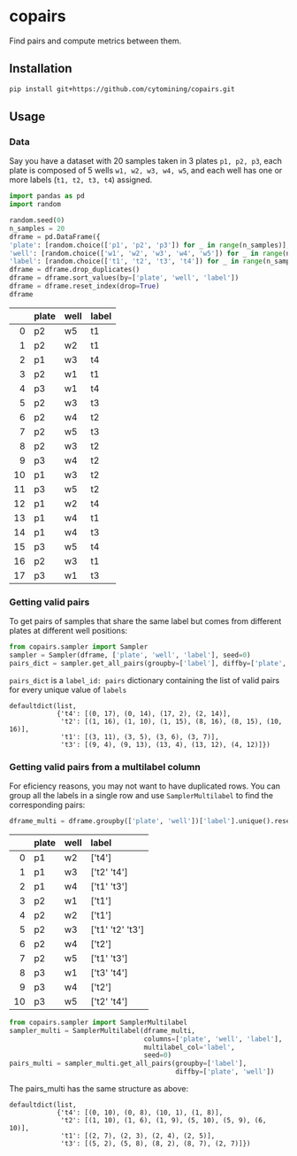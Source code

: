  # copairs

Find pairs and compute metrics between them.

## Installation

```bash
pip install git+https://github.com/cytomining/copairs.git
```

## Usage

### Data

Say you have a dataset with 20 samples taken in 3 plates `p1, p2, p3`,
each plate is composed of 5 wells `w1, w2, w3, w4, w5`, and each well 
has one or more labels (`t1, t2, t3, t4`) assigned.

```python
import pandas as pd
import random

random.seed(0)
n_samples = 20
dframe = pd.DataFrame({
'plate': [random.choice(['p1', 'p2', 'p3']) for _ in range(n_samples)],
'well': [random.choice(['w1', 'w2', 'w3', 'w4', 'w5']) for _ in range(n_samples)],
'label': [random.choice(['t1', 't2', 't3', 't4']) for _ in range(n_samples)]})
dframe = dframe.drop_duplicates()
dframe = dframe.sort_values(by=['plate', 'well', 'label'])
dframe = dframe.reset_index(drop=True)
dframe
```

|    | plate   | well   | label   |
|---:|:--------|:-------|:--------|
|  0 | p2      | w5     | t1      |
|  1 | p2      | w2     | t1      |
|  2 | p1      | w3     | t4      |
|  3 | p2      | w1     | t1      |
|  4 | p3      | w1     | t4      |
|  5 | p2      | w3     | t3      |
|  6 | p2      | w4     | t2      |
|  7 | p2      | w5     | t3      |
|  8 | p2      | w3     | t2      |
|  9 | p3      | w4     | t2      |
| 10 | p1      | w3     | t2      |
| 11 | p3      | w5     | t2      |
| 12 | p1      | w2     | t4      |
| 13 | p1      | w4     | t1      |
| 14 | p1      | w4     | t3      |
| 15 | p3      | w5     | t4      |
| 16 | p2      | w3     | t1      |
| 17 | p3      | w1     | t3      |

### Getting valid pairs

To get pairs of samples that share the same label but comes from different
plates at different well positions: 

```python
from copairs.sampler import Sampler
sampler = Sampler(dframe, ['plate', 'well', 'label'], seed=0)
pairs_dict = sampler.get_all_pairs(groupby=['label'], diffby=['plate', 'well'])
```

`pairs_dict` is a `label_id: pairs` dictionary containing the list of valid
pairs for every unique value of `labels`

```
defaultdict(list,
            {'t4': [(0, 17), (0, 14), (17, 2), (2, 14)],
             't2': [(1, 16), (1, 10), (1, 15), (8, 16), (8, 15), (10, 16)],
             't1': [(3, 11), (3, 5), (3, 6), (3, 7)],
             't3': [(9, 4), (9, 13), (13, 4), (13, 12), (4, 12)]})
```

### Getting valid pairs from a multilabel column

For eficiency reasons, you may not want to have duplicated rows. You can
group all the labels in a single row and use `SamplerMultilabel` to find the
corresponding pairs:

```python
dframe_multi = dframe.groupby(['plate', 'well'])['label'].unique().reset_index()
```

|    | plate   | well   | label            |
|---:|:--------|:-------|:-----------------|
|  0 | p1      | w2     | ['t4']           |
|  1 | p1      | w3     | ['t2' 't4']      |
|  2 | p1      | w4     | ['t1' 't3']      |
|  3 | p2      | w1     | ['t1']           |
|  4 | p2      | w2     | ['t1']           |
|  5 | p2      | w3     | ['t1' 't2' 't3'] |
|  6 | p2      | w4     | ['t2']           |
|  7 | p2      | w5     | ['t1' 't3']      |
|  8 | p3      | w1     | ['t3' 't4']      |
|  9 | p3      | w4     | ['t2']           |
| 10 | p3      | w5     | ['t2' 't4']      |

```python
from copairs.sampler import SamplerMultilabel
sampler_multi = SamplerMultilabel(dframe_multi,
                                  columns=['plate', 'well', 'label'],
                                  multilabel_col='label',
                                  seed=0)
pairs_multi = sampler_multi.get_all_pairs(groupby=['label'],
                                          diffby=['plate', 'well'])
```

The pairs_multi has the same structure as above:

```
defaultdict(list,
            {'t4': [(0, 10), (0, 8), (10, 1), (1, 8)],
             't2': [(1, 10), (1, 6), (1, 9), (5, 10), (5, 9), (6, 10)],
             't1': [(2, 7), (2, 3), (2, 4), (2, 5)],
             't3': [(5, 2), (5, 8), (8, 2), (8, 7), (2, 7)]})
```

